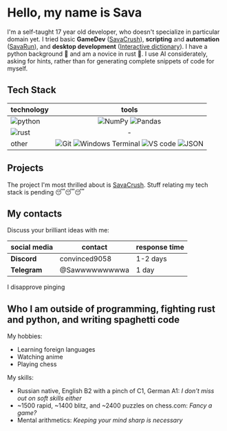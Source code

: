 # Hello, my name is Sava

I'm a self-taught 17 year old developer, who doesn't specialize in particular domain yet. 
I tried basic **GameDev** ([SavaCrush](https://github.com/Sava2008/Sava-Crush)), **scripting** and **automation** ([SavaRun](https://github.com/Sava2008/SavaRun)), and **desktop development** ([Interactive dictionary](https://github.com/Sava2008/Interactive-dictionary-code)). 
I have a python background 🐍 and am a novice in rust 🦀. I use AI considerately, asking for hints, rather than for generating 
complete snippets of code for myself.

## Tech Stack

| technology | tools |
| ---------------------- | :---------------------------------------------------------------: |
| ![python](https://img.shields.io/badge/Python-3776AB?style=for-the-badge&logo=python&logoColor=white) | ![NumPy](https://img.shields.io/badge/NumPy-013243?style=for-the-badge&logo=numpy&logoColor=white) ![Pandas](https://img.shields.io/badge/Pandas-150458?style=for-the-badge&logo=pandas&logoColor=white) |
| ![rust](https://img.shields.io/badge/Rust-000000?style=for-the-badge&logo=rust&logoColor=white) | - |
| other | ![Git](https://img.shields.io/badge/Git-F05032?style=for-the-badge&logo=git&logoColor=white) ![Windows Terminal](https://img.shields.io/badge/Windows_Terminal-4D4D4D?style=for-the-badge&logo=windows-terminal&logoColor=white) ![VS code](https://img.shields.io/badge/VS_Code-007ACC?style=for-the-badge&logo=visual-studio-code&logoColor=white) ![JSON](https://img.shields.io/badge/JSON-000000?style=for-the-badge&logo=json&logoColor=white) |

## Projects

The project I'm most thrilled about is [SavaCrush](https://github.com/Sava2008/Sava-Crush).
Stuff relating my tech stack is pending 😴😴😴

## My contacts
Discuss your brilliant ideas with me:

| social media | contact | response time |
| ---------- | ---------------- | ---------- |
| **Discord** | convinced9058 | 1-2 days |
| **Telegram** | @Sawwwwwwwwwa | 1 day |

I disapprove pinging

## Who I am outside of programming, fighting rust and python, and writing spaghetti code

My hobbies:
- Learning foreign languages
- Watching anime
- Playing chess

My skills:
- Russian native, English B2 with a pinch of C1, German A1: *I don't miss out on soft skills either* 
- ~1500 rapid, ~1400 blitz, and ~2400 puzzles on chess.com: *Fancy a game?*
- Mental arithmetics: *Keeping your mind sharp is necessary*
